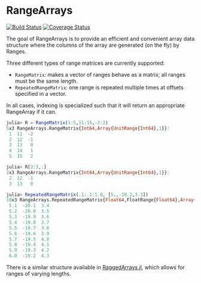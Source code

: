 # RangeArrays

[![Build Status](https://travis-ci.org/mbauman/RangeArrays.jl.svg?branch=master)](https://travis-ci.org/mbauman/RangeArrays.jl) [![Coverage Status](https://coveralls.io/repos/mbauman/RangeArrays.jl/badge.svg?branch=master&service=github)](https://coveralls.io/github/mbauman/RangeArrays.jl?branch=master)

The goal of RangeArrays is to provide an efficient and convenient array data
structure where the columns of the array are generated (on the fly) by Ranges.

Three different types of range matrices are currently supported:
* `RangeMatrix`: makes a vector of ranges behave as a matrix; all ranges must be the same length.
* `RepeatedRangeMatrix`: one range is repeated multiple times at offsets specified in a vector.

In all cases, indexing is specialized such that it will return an appropriate RangeArray if it can.

```jl
julia> R = RangeMatrix(1:5,11:15,-2:2)
5x3 RangeArrays.RangeMatrix{Int64,Array{UnitRange{Int64},1}}:
 1  11  -2
 2  12  -1
 3  13   0
 4  14   1
 5  15   2

julia> R[2:3,:]
2x3 RangeArrays.RangeMatrix{Int64,Array{UnitRange{Int64},1}}:
 2  12  -1
 3  13   0

julia> RepeatedRangeMatrix(.1:.1:1.0, [5.,-20.2,3.3])
10x3 RangeArrays.RepeatedRangeMatrix{Float64,FloatRange{Float64},Array{Float64,1}}:
 5.1  -20.1  3.4
 5.2  -20.0  3.5
 5.3  -19.9  3.6
 5.4  -19.8  3.7
 5.5  -19.7  3.8
 5.6  -19.6  3.9
 5.7  -19.5  4.0
 5.8  -19.4  4.1
 5.9  -19.3  4.2
 6.0  -19.2  4.3
```

There is a similar structure available in
[RaggedArrays.jl](http://github.com/mbauman/RaggedArrays.jl), which allows for
ranges of varying lengths.
